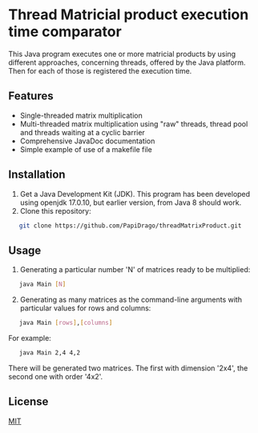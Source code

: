 # Thread Matricial product execution time comparator

This Java program executes one or more matricial products by using different approaches, concerning threads, offered by the Java platform.
Then for each of those is registered the execution time.

## Features

- Single-threaded matrix multiplication
- Multi-threaded matrix multiplication using "raw" threads, thread pool and threads waiting at a cyclic barrier
- Comprehensive JavaDoc documentation
- Simple example of use of a makefile file

## Installation

1. Get a Java Development Kit (JDK). This program has been developed using openjdk 17.0.10, but earlier version, from Java 8 should work.
2.  Clone this repository:
```sh
   git clone https://github.com/PapiDrago/threadMatrixProduct.git
```

## Usage

1. Generating a particular number 'N' of matrices ready to be multiplied: 
```sh
   java Main [N]
```
2. Generating as many matrices as the command-line arguments with particular values for rows and columns:
```sh
   java Main [rows],[columns]
```
For example:
```sh
   java Main 2,4 4,2
```
There will be generated two matrices. The first with dimension '2x4', the second one with order '4x2'.

## License
[MIT](LICENSE)
